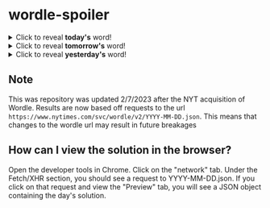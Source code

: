 # wordle-spoiler

<details>
  <summary>Click to reveal <b>today's</b> word!</summary>
  <br>
  <b> scope </b>
</details>

<details>
  <summary>Click to reveal <b>tomorrow's</b> word!</summary>
  <br>
  <b> sushi </b>
</details>

<details>
  <summary>Click to reveal <b>yesterday's</b> word!</summary>
  <br>
  <b> tawny </b>
</details>

## Note
This was repository was updated 2/7/2023 after the NYT acquisition of Wordle. Results are now based off requests to the url `https://www.nytimes.com/svc/wordle/v2/YYYY-MM-DD.json`. This means that changes to the wordle url may result in future breakages

## How can I view the solution in the browser?
Open the developer tools in Chrome. Click on the "network" tab. Under the Fetch/XHR section, you should see a request to YYYY-MM-DD.json. If you click on that request and view the "Preview" tab, you will see a JSON object containing the day's solution.
